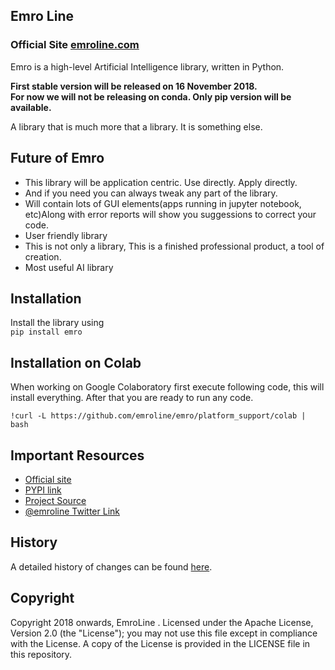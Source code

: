 ## Emro Line

### Official Site [emroline.com](https://www.emroline.com/emro)

Emro is a high-level Artificial Intelligence library, written in Python.

**First stable version will be released on 16 November 2018.**  
**For now we will not be releasing on conda. Only pip version will be available.**

A library that is much more that a library. It is something else.

## Future of Emro
* This library will be application centric. Use directly. Apply directly.
* And if you need you can always tweak any part of the library.
* Will contain lots of GUI elements(apps running in jupyter notebook, etc)Along with error reports will show you suggessions to correct your code.
* User friendly library
* This is not only a library, This is a finished professional product, a tool of creation.
* Most useful AI library

## Installation
Install the library using  
 ```pip install emro``` 

## Installation on Colab

When working on Google Colaboratory first execute following code, this will install everything. After that you are ready to run any code.

 ```!curl -L https://github.com/emroline/emro/platform_support/colab | bash```

## Important Resources
* [Official site](https://www.emroline.com/emro)
* [PYPI link](https://pypi.org/project/emro/)
* [Project Source](https://github.com/emroline/emro)
* [@emroline Twitter Link](https://twitter.com/emroline)


## History

A detailed history of changes can be found [here](https://github.com/emroline/emro/blob/master/CHANGES.md).

## Copyright
Copyright 2018 onwards, EmroLine .  Licensed under the Apache License, Version 2.0 (the "License"); you may not use this file except in compliance with the License. A copy of the License is provided in the LICENSE file in this repository.
